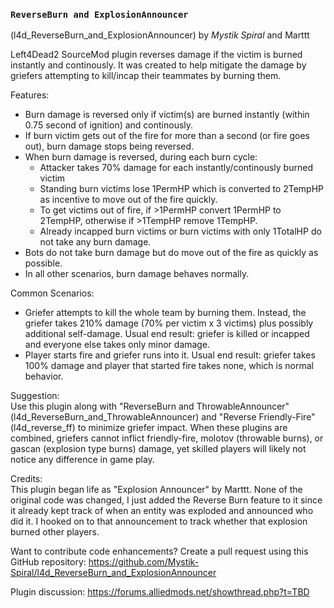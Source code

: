### `ReverseBurn and ExplosionAnnouncer`
(l4d_ReverseBurn_and_ExplosionAnnouncer) by *_Mystik Spiral_* and Marttt  

Left4Dead2 SourceMod plugin reverses damage if the victim is burned instantly and continously.
It was created to help mitigate the damage by griefers attempting to kill/incap their teammates by burning them.

Features:  
- Burn damage is reversed only if victim(s) are burned instantly (within 0.75 second of ignition) and continously.
- If burn victim gets out of the fire for more than a second (or fire goes out), burn damage stops being reversed.
- When burn damage is reversed, during each burn cycle:
	* Attacker takes 70% damage for each instantly/continously burned victim
	* Standing burn victims lose 1PermHP which is converted to 2TempHP as incentive to move out of the fire quickly.
	* To get victims out of fire, if >1PermHP convert 1PermHP to 2TempHP, otherwise if >1TempHP remove 1TempHP.
	* Already incapped burn victims or burn victims with only 1TotalHP do not take any burn damage.
- Bots do not take burn damage but do move out of the fire as quickly as possible.
- In all other scenarios, burn damage behaves normally.

Common Scenarios:  
- Griefer attempts to kill the whole team by burning them. Instead, the griefer takes 210% damage (70% per victim x 3 victims) plus possibly additional self-damage.
Usual end result: griefer is killed or incapped and everyone else takes only minor damage.
- Player starts fire and griefer runs into it.
Usual end result: griefer takes 100% damage and player that started fire takes none, which is normal behavior.

Suggestion:  
Use this plugin along with "ReverseBurn and ThrowableAnnouncer" (l4d_ReverseBurn_and_ThrowableAnnouncer) and "Reverse Friendly-Fire" (l4d_reverse_ff) to minimize griefer impact.  When these plugins are combined, griefers cannot inflict friendly-fire, molotov (throwable burns), or gascan (explosion type burns) damage, yet skilled players will likely not notice any difference in game play.

Credits:  
This plugin began life as "Explosion Announcer" by Marttt.  None of the original code was changed, I just added the Reverse Burn feature to it since it already kept track of when an entity was exploded and announced who did it.  I hooked on to that announcement to track whether that explosion burned other players.  

Want to contribute code enhancements?
Create a pull request using this GitHub repository: https://github.com/Mystik-Spiral/l4d_ReverseBurn_and_ExplosionAnnouncer  

Plugin discussion: https://forums.alliedmods.net/showthread.php?t=TBD
